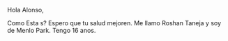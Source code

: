 Hola Alonso,

Como Esta s? Espero que tu salud mejoren. Me llamo Roshan Taneja y soy de Menlo Park. Tengo 16 anos. 